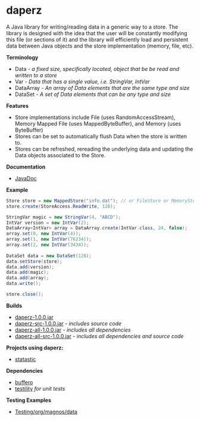 daperz
======

A Java library for writing/reading data in a generic way to a store. The library is designed with the idea that the user will be constantly modifying this file (or sections of it) and the library will efficiently load and persistent data between Java objects and the store implementation (memory, file, etc).

**Terminology**
- Data *- a fixed size, specifically located, object that be be read and written to a store*
- Var *- Data that has a single value, i.e. StringVar, IntVar*
- DataArray *- An array of Data elements that are the same type and size*
- DataSet *- A set of Data elements that can be any type and size*

**Features**
- Store implementations include File (uses RandomAccessStream), Memory Mapped File (uses MappedByteBuffer), and Memory (uses ByteBuffer)
- Stores can be set to automatically flush Data when the store is written to.
- Stores can be refreshed, rereading the underlying data and updating the Data objects associated to the Store.

**Documentation**
- [JavaDoc](http://gh.magnos.org/?r=http://clickermonkey.github.com/daperz/)

**Example**

```java
Store store = new MappedStore("info.dat"); // or FileStore or MemoryStore
store.create(StoreAccess.ReadWrite, 128);

StringVar magic = new StringVar(4, "ABCD");
IntVar version = new IntVar(2);
DataArray<IntVar> array = DataArray.create(IntVar.class, 24, false);
array.set(0, new IntVar(4));
array.set(1, new IntVar(76234));
array.set(2, new IntVar(3434));
 
DataSet data = new DataSet(128);
data.setStore(store);
data.add(version);
data.add(magic);
data.add(array);
data.write();

store.close();
```

**Builds**
- [daperz-1.0.0.jar](http://gh.magnos.org/?r=https://github.com/ClickerMonkey/daperz/blob/master/build/daperz-1.0.0.jar?raw=true)
- [daperz-src-1.0.0.jar](http://gh.magnos.org/?r=https://github.com/ClickerMonkey/daperz/blob/master/build/daperz-src-1.0.0.jar?raw=true) *- includes source code*
- [daperz-all-1.0.0.jar](http://gh.magnos.org/?r=https://github.com/ClickerMonkey/daperz/blob/master/build/daperz-1.0.0.jar?raw=true) *- includes all dependencies*
- [daperz-all-src-1.0.0.jar](http://gh.magnos.org/?r=https://github.com/ClickerMonkey/daperz/blob/master/build/daperz-src-1.0.0.jar?raw=true) *- includes all dependencies and source code*

**Projects using daperz:**
- [statastic](http://gh.magnos.org/?r=https://github.com/ClickerMonkey/statastic)

**Dependencies**
- [buffero](http://gh.magnos.org/?r=https://github.com/ClickerMonkey/buffero)
- [testility](http://gh.magnos.org/?r=https://github.com/ClickerMonkey/testility) *for unit tests*

**Testing Examples**
- [Testing/org/magnos/data](http://gh.magnos.org/?r=https://github.com/ClickerMonkey/daperz/tree/master/Testing/org/magnos/data)
